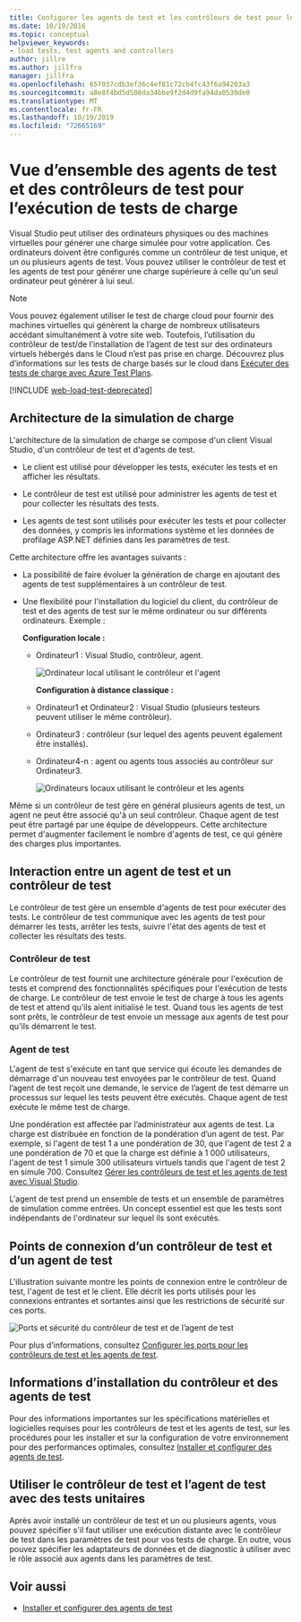 ```yaml
---
title: Configurer les agents de test et les contrôleurs de test pour les tests de charge
ms.date: 10/19/2016
ms.topic: conceptual
helpviewer_keywords:
- load tests, test agents and controllers
author: jillre
ms.author: jillfra
manager: jillfra
ms.openlocfilehash: 657037cdb3ef36c4ef81c72cb4fc43f6a94203a3
ms.sourcegitcommit: a8e8f4bd5d508da34bbe9f2d4d9fa94da0539de0
ms.translationtype: MT
ms.contentlocale: fr-FR
ms.lasthandoff: 10/19/2019
ms.locfileid: "72665169"
---
```

# <a name="overview-of-test-agents-and-test-controllers-for-running-load-tests"></a>Vue d’ensemble des agents de test et des contrôleurs de test pour l’exécution de tests de charge

Visual Studio peut utiliser des ordinateurs physiques ou des machines virtuelles pour générer une charge simulée pour votre application. Ces ordinateurs doivent être configurés comme un contrôleur de test unique, et un ou plusieurs agents de test. Vous pouvez utiliser le contrôleur de test et les agents de test pour générer une charge supérieure à celle qu'un seul ordinateur peut générer à lui seul.

> [!NOTE]
> Vous pouvez également utiliser le test de charge cloud pour fournir des machines virtuelles qui génèrent la charge de nombreux utilisateurs accédant simultanément à votre site web. Toutefois, l’utilisation du contrôleur de test/de l’installation de l’agent de test sur des ordinateurs virtuels hébergés dans le Cloud n’est pas prise en charge. Découvrez plus d’informations sur les tests de charge basés sur le cloud dans [Exécuter des tests de charge avec Azure Test Plans](/azure/devops/test/load-test/get-started-simple-cloud-load-test?view=vsts).

[!INCLUDE [web-load-test-deprecated](includes/web-load-test-deprecated.md)]

## <a name="load-simulation-architecture"></a>Architecture de la simulation de charge

L'architecture de la simulation de charge se compose d'un client Visual Studio, d'un contrôleur de test et d'agents de test.

- Le client est utilisé pour développer les tests, exécuter les tests et en afficher les résultats.

- Le contrôleur de test est utilisé pour administrer les agents de test et pour collecter les résultats des tests.

- Les agents de test sont utilisés pour exécuter les tests et pour collecter des données, y compris les informations système et les données de profilage ASP.NET définies dans les paramètres de test.

Cette architecture offre les avantages suivants :

- La possibilité de faire évoluer la génération de charge en ajoutant des agents de test supplémentaires à un contrôleur de test.

- Une flexibilité pour l'installation du logiciel du client, du contrôleur de test et des agents de test sur le même ordinateur ou sur différents ordinateurs. Exemple :

   **Configuration locale :**

  - Ordinateur1 : Visual Studio, contrôleur, agent.

    ![Ordinateur local utilisant le contrôleur et l'agent](./media/load-test-configa.png)

    **Configuration à distance classique :**

  - Ordinateur1 et Ordinateur2 : Visual Studio (plusieurs testeurs peuvent utiliser le même contrôleur).

  - Ordinateur3 : contrôleur (sur lequel des agents peuvent également être installés).

  - Ordinateur4-n : agent ou agents tous associés au contrôleur sur Ordinateur3.

    ![Ordinateurs locaux utilisant le contrôleur et les agents](./media/load-test-configb.png)

Même si un contrôleur de test gère en général plusieurs agents de test, un agent ne peut être associé qu'à un seul contrôleur. Chaque agent de test peut être partagé par une équipe de développeurs. Cette architecture permet d'augmenter facilement le nombre d'agents de test, ce qui génère des charges plus importantes.

## <a name="test-agent-and-test-controller-interaction"></a>Interaction entre un agent de test et un contrôleur de test

Le contrôleur de test gère un ensemble d'agents de test pour exécuter des tests. Le contrôleur de test communique avec les agents de test pour démarrer les tests, arrêter les tests, suivre l'état des agents de test et collecter les résultats des tests.

### <a name="test-controller"></a>Contrôleur de test

Le contrôleur de test fournit une architecture générale pour l'exécution de tests et comprend des fonctionnalités spécifiques pour l'exécution de tests de charge. Le contrôleur de test envoie le test de charge à tous les agents de test et attend qu’ils aient initialisé le test. Quand tous les agents de test sont prêts, le contrôleur de test envoie un message aux agents de test pour qu'ils démarrent le test.

### <a name="test-agent"></a>Agent de test

L'agent de test s'exécute en tant que service qui écoute les demandes de démarrage d'un nouveau test envoyées par le contrôleur de test. Quand l’agent de test reçoit une demande, le service de l’agent de test démarre un processus sur lequel les tests peuvent être exécutés. Chaque agent de test exécute le même test de charge.

Une pondération est affectée par l’administrateur aux agents de test. La charge est distribuée en fonction de la pondération d’un agent de test. Par exemple, si l'agent de test 1 a une pondération de 30, que l'agent de test 2 a une pondération de 70 et que la charge est définie à 1 000 utilisateurs, l'agent de test 1 simule 300 utilisateurs virtuels tandis que l'agent de test 2 en simule 700. Consultez [Gérer les contrôleurs de test et les agents de test avec Visual Studio](../test/manage-test-controllers-and-test-agents.md).

L'agent de test prend un ensemble de tests et un ensemble de paramètres de simulation comme entrées. Un concept essentiel est que les tests sont indépendants de l'ordinateur sur lequel ils sont exécutés.

## <a name="test-controller-and-test-agent-connection-points"></a>Points de connexion d’un contrôleur de test et d’un agent de test

L'illustration suivante montre les points de connexion entre le contrôleur de test, l'agent de test et le client. Elle décrit les ports utilisés pour les connexions entrantes et sortantes ainsi que les restrictions de sécurité sur ces ports.

![Ports et sécurité du contrôleur de test et de l’agent de test](./media/test-controller-agent-firewall.png)

Pour plus d’informations, consultez [Configurer les ports pour les contrôleurs de test et les agents de test](../test/configure-ports-for-test-controllers-and-test-agents.md).

## <a name="test-controller-and-agent-installation-information"></a>Informations d’installation du contrôleur et des agents de test

Pour des informations importantes sur les spécifications matérielles et logicielles requises pour les contrôleurs de test et les agents de test, sur les procédures pour les installer et sur la configuration de votre environnement pour des performances optimales, consultez [Installer et configurer des agents de test](../test/lab-management/install-configure-test-agents.md).

## <a name="use-the-test-controller-and-test-agent-with-unit-tests"></a>Utiliser le contrôleur de test et l’agent de test avec des tests unitaires

Après avoir installé un contrôleur de test et un ou plusieurs agents, vous pouvez spécifier s'il faut utiliser une exécution distante avec le contrôleur de test dans les paramètres de test pour vos tests de charge. En outre, vous pouvez spécifier les adaptateurs de données et de diagnostic à utiliser avec le rôle associé aux agents dans les paramètres de test.

## <a name="see-also"></a>Voir aussi

- [Installer et configurer des agents de test](../test/lab-management/install-configure-test-agents.md)
